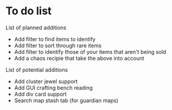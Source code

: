 # To do list

List of planned additions
- Add filter to find items to identify
- Add filter to sort through rare items
- Add filter to identify those of your items that aren't being sold
- Add a chaos recipie that take the above into account

List of potential additions

- Add cluster jewel support
- Add GUI crafting bench reading
- Add div card support
- Search map stash tab (for guardian maps)
